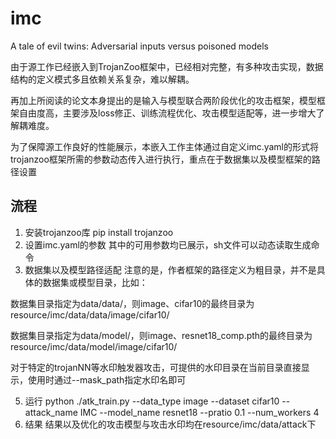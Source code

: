 # imc

A tale of evil twins: Adversarial inputs versus poisoned models 

由于源工作已经嵌入到TrojanZoo框架中，已经相对完整，有多种攻击实现，数据结构的定义模式多且依赖关系复杂，难以解耦。

再加上所阅读的论文本身提出的是输入与模型联合两阶段优化的攻击框架，模型框架自由度高，主要涉及loss修正、训练流程优化、攻击模型适配等，进一步增大了解耦难度。

为了保障源工作良好的性能展示，本嵌入工作主体通过自定义imc.yaml的形式将trojanzoo框架所需的参数动态传入进行执行，重点在于数据集以及模型框架的路径设置

## 流程
1. 安装trojanzoo库
pip install trojanzoo
2. 设置imc.yaml的参数
其中的可用参数均已展示，sh文件可以动态读取生成命令
3. 数据集以及模型路径适配
注意的是，作者框架的路径定义为粗目录，并不是具体的数据集或模型目录，比如：

数据集目录指定为data/data/，则image、cifar10的最终目录为resource/imc/data/data/image/cifar10/

数据集目录指定为data/model/，则image、resnet18_comp.pth的最终目录为resource/imc/data/model/image/cifar10/

对于特定的trojanNN等水印触发器攻击，可提供的水印目录在当前目录直接显示，使用时通过--mask_path指定水印名即可

5. 运行
python ./atk_train.py --data_type image --dataset cifar10 --attack_name IMC --model_name resnet18 --pratio 0.1 --num_workers 4
6. 结果
结果以及优化的攻击模型与攻击水印均在resource/imc/data/attack下
